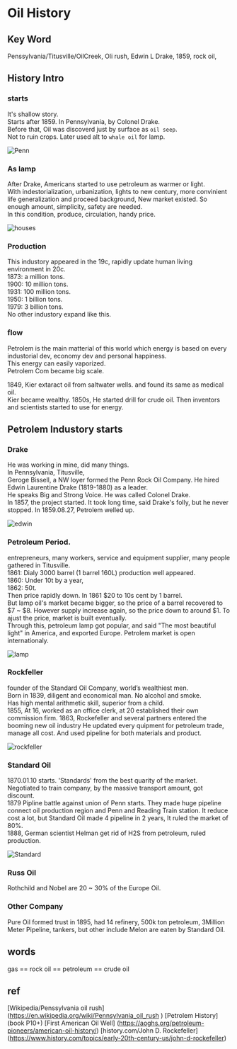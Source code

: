 
# Oil History
## Key Word
Penssylvania/Titusville/OilCreek, Oli rush, Edwin L Drake, 1859, rock oil,
## History Intro
### starts
It's shallow story.  
Starts after 1859. In Pennsylvania, by Colonel Drake.  
Before that, Oil was discoverd just by surface as `oil seep`.  
Not to ruin crops. Later used alt to `whale oil` for lamp.  


![Penn](img/penn.png)
### As lamp
After Drake, Americans started to use petroleum as warmer or light.  
With indestorialization, urbanization, lights to new century, 
more convinient life generalization and proceed background,
New market existed. 
So enough amount, simplicity, safety are needed.  
In this condition, produce, circulation, handy price.  

![houses](img/houses.jpg)

### Production
This industory appeared in the 19c, rapidly update human living 
environment in 20c.  
1873: a million tons.  
1900: 10 million tons.  
1931: 100 million tons.  
1950: 1 billion tons.  
1979: 3 billion tons.  
No other industory expand like this.
### flow
Petrolem is the main matterial of this world which energy is based on 
every industorial dev, economy dev and personal happiness.  
This energy can easily vaporized.  
Petrolem Com became big scale.  

1849, Kier extaract oil from saltwater wells. 
and found its same as medical oil.  
Kier became wealthy. 
1850s, He started drill for crude oil. 
Then inventors and scientists started to use for energy.  

## Petrolem Industory starts
### Drake
He was working in mine, did many things.  
In Pennsylvania, Titusville,  
Geroge Bissell, a NW loyer formed the Penn Rock Oil Company.
He hired Edwin Laurentine Drake (1819-1880) as a leader.  
He speaks Big and Strong Voice. He was called Colonel Drake.  
In 1857, the project started. It took long time, said Drake's folly, 
but he never stopped. In 1859.08.27, Petrolem welled up.  


![edwin](img/EdwinDrakePortrait.jpg)

### Petroleum Period.
entrepreneurs, many workers, service and equipment supplier, 
many people gathered in Titusville.  
1861: Dialy 3000 barrel (1 barrel 160L) production well appeared.  
1860: Under 10t by a year,  
1862: 50t.  
Then price rapidly down. In 1861 $20 to 10s cent by 1 barrel.  
But lamp oil's market became bigger, so the price of a barrel 
recovered to $7 ~ $8. However supply increase again, so the price 
down to around $1. To ajust the price, market is built eventually.  
Through this, petroleum lamp got popular, and said "The most beautiful
light" in America, and exported Europe. Petrolem market is open 
internationaly.  


![lamp](img/lamp.jpg)


### Rockfeller
founder of the Standard Oil Company, world’s wealthiest men.  
Born in 1839, diligent and economical man. No alcohol and smoke.  
Has high mental arithmetic skill, superior from a child.  
1855, At 16, worked as an office clerk, at 20 established their own commission firm. 
1863, Rockefeller and several partners entered the booming new oil industry 
He updated every quipment for petroleum trade, manage all cost. And used pipeline for 
both materials and product.

![rockfeller](img/rock.jpg)

### Standard Oil
1870.01.10 starts. 'Standards' from the best quarity of the market. Negotiated to 
train company, by the massive transport amount, got discount.  
1879 Pipline battle against union of Penn starts. They made huge pipeline 
connect oil production region and Penn and Reading Train station. 
It reduce cost a lot, but Standard Oil made 4 pipeline in 2 years, 
It ruled the market of 80%.  
1888, German scientist Helman get rid of H2S from petroleum, ruled production.  


![Standard](img/standard.jpg)

### Russ Oil
Rothchild and Nobel are 20 ~ 30% of the Europe Oil. 

### Other Company
Pure Oil formed trust in 1895, had 14 refinery, 500k ton petroleum, 
3Million Meter Pipeline, tankers, but other include Melon are eaten 
by Standard Oil.  



## words
gas == rock oil == petroleum == crude oil

## ref
[Wikipedia/Penssylvania oil rush]
(https://en.wikipedia.org/wiki/Pennsylvania_oil_rush )
[Petrolem History]
(book P10+)
[First American Oil Well]
(https://aoghs.org/petroleum-pioneers/american-oil-history/)
[history.com/John D. Rockefeller]
(https://www.history.com/topics/early-20th-century-us/john-d-rockefeller)


